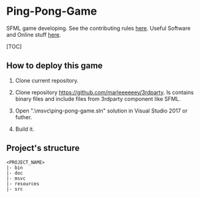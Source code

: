 



# Ping-Pong-Game

SFML game developing. See the contributing rules [here](https://github.com/marleeeeeey/Notes/blob/master/Contributing.md). Useful Software and Online stuff [here](https://github.com/marleeeeeey/Notes/blob/master/UsefulSW.md).

[TOC]

## How to deploy this game

1. Clone current repository.

2. Clone repository <https://github.com/marleeeeeey/3rdparty>. Is contains binary files and include files from 3rdparty component like SFML.

3. Open ".\msvc\ping-pong-game.sln" solution in Visual Studio 2017 or futher.

5. Build it. 


## Project's structure

```
<PROJECT_NAME>
|- bin
|- doc
|- msvc
|- resources
|- src
```
